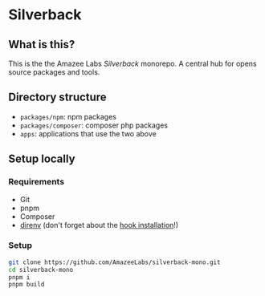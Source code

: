 # Silverback

## What is this?

This is the the Amazee Labs _Silverback_ monorepo. A central hub for opens
source packages and tools.

## Directory structure

- `packages/npm`: npm packages
- `packages/composer`: composer php packages
- `apps`: applications that use the two above

## Setup locally

### Requirements

- Git
- pnpm
- Composer
- [direnv](https://direnv.net/docs/installation.html) (don't forget about the
  [hook installation](https://direnv.net/docs/hook.html)!)

### Setup

```sh
git clone https://github.com/AmazeeLabs/silverback-mono.git
cd silverback-mono
pnpm i
pnpm build
```

